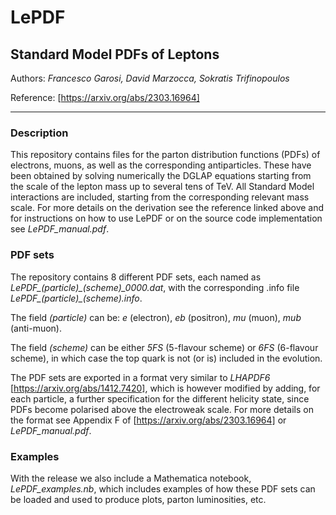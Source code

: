 
# LePDF

## Standard Model PDFs of Leptons

Authors: *Francesco Garosi, David Marzocca, Sokratis Trifinopoulos*

Reference: [https://arxiv.org/abs/2303.16964]

------------------

### Description

This repository contains files for the parton distribution functions (PDFs) of electrons, muons, as well as the corresponding antiparticles. These have been obtained by solving numerically the DGLAP equations starting from the scale of the lepton mass up to several tens of TeV. All Standard Model interactions are included, starting from the corresponding relevant mass scale.
For more details on the derivation see the reference linked above and for instructions on how to use LePDF or on the source code implementation see *LePDF_manual.pdf*.


### PDF sets

The repository contains 8 different PDF sets, each named as *LePDF_(particle)_(scheme)_0000.dat*, with the corresponding .info file *LePDF_(particle)_(scheme).info*.

The field *(particle)* can be: *e* (electron), *eb* (positron), *mu* (muon), *mub* (anti-muon).

The field *(scheme)* can be either *5FS* (5-flavour scheme) or *6FS* (6-flavour scheme), in which case the top quark is not (or is) included in the evolution.

The PDF sets are exported in a format very similar to *LHAPDF6* [https://arxiv.org/abs/1412.7420], which is however modified by adding, for each particle, a further specification for the different helicity state, since PDFs become polarised above the electroweak scale. For more details on the format see Appendix F of [https://arxiv.org/abs/2303.16964] or *LePDF_manual.pdf*.

### Examples

With the release we also include a Mathematica notebook, *LePDF_examples.nb*, which includes examples of how these PDF sets can be loaded and used to produce plots, parton luminosities, etc.
